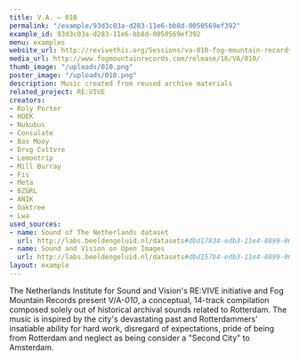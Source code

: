 ```yaml
---
title: V.A. – 010
permalink: "/example/93d3c03a-d283-11e6-bb8d-0050569ef392"
example_id: 93d3c03a-d283-11e6-bb8d-0050569ef392
menu: examples
website_url: http://revivethis.org/Sessions/va-010-fog-mountain-records/
media_url: http://www.fogmountainrecords.com/release/16/VA/010/
thumb_image: "/uploads/010.png"
poster_image: "/uploads/010.png"
description: Music created from reused archive materials
related_project: RE:VIVE
creators:
- Roly Porter
- HOEK
- Nukubus
- Consulate
- Bas Mooy
- Drvg Cvltvre
- Lemontrip
- Mill Burray
- Fis
- Meta
- BZGRL
- ANIK
- Oaktree
- Lwa
used_sources:
- name: Sound of The Netherlands dataset
  url: http://labs.beeldengeluid.nl/datasets#dbd17834-edb3-11e4-8099-005056a71e3a
- name: Sound and Vision on Open Images
  url: http://labs.beeldengeluid.nl/datasets#dbd157b4-edb3-11e4-8099-005056a71e3a
layout: example
---
```


The Netherlands Institute for Sound and Vision's RE:VIVE initiative and Fog Mountain Records present V/A-_010_, a conceptual, 14-track compilation composed solely out of historical archival sounds related to Rotterdam. The music is inspired by the city's devastating past and Rotterdammers' insatiable ability for hard work, disregard of expectations, pride of being from Rotterdam and neglect as being consider a "Second City" to Amsterdam.
